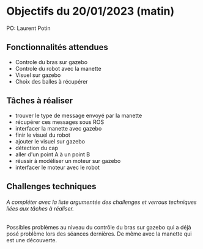 # Objectifs du 20/01/2023 (matin)

PO: Laurent Potin


## Fonctionnalités attendues

- Controle du bras sur gazebo
- Controle du robot avec la manette
- Visuel sur gazebo
- Choix des balles à récupérer

## Tâches à réaliser

- trouver le type de message envoyé par la manette
- récupérer ces messages sous ROS
- interfacer la manette avec gazebo
- finir le visuel du robot
- ajouter le visuel sur gazebo
- détection du cap
- aller d'un point A à un point B
- réussir à modéliser un moteur sur gazebo
- interfacer le moteur avec le robot

## Challenges techniques

###### A compléter avec la liste argumentée des challenges et verrous techniques liées aux tâches à réaliser.

Possibles problèmes au niveau du contrôle du bras sur gazebo qui a déjà posé problème lors des séances dernières. De même avec la manette qui est une découverte.

